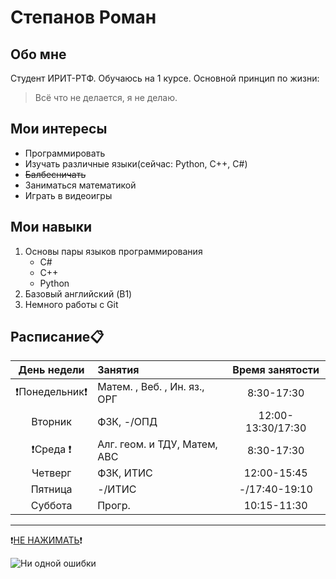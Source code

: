 # Степанов Роман

## Обо мне

Студент ИРИТ-РТФ. Обучаюсь на 1 курсе. 
Основной принцип по жизни:
>Всё что не делается, я не делаю.

## Мои интересы

* Программировать
* Изучать различные языки(сейчас: Python, C++, C#)
* ~~Балбесничать~~
* Заниматься математикой
* Играть в видеоигры

## Мои навыки

1. Основы пары языков программирования
    * C#
    * C++
    * Python
2. Базовый английский (B1)
3. Немного работы с Git

## Расписание📋

|День недели     | Занятия                    | Время занятости |
|:--------------:|:---------------------------|:---------------:|
|❗Понедельник❗|Матем. , Веб. , Ин. яз., ОРГ|8:30-17:30       |
|Вторник         |ФЗК, -/ОПД                  |12:00-13:30/17:30|
|❗Среда      ❗|Алг. геом. и ТДУ, Матем, АВС|8:30-17:30       |
|Четверг         |ФЗК, ИТИС                   |12:00-15:45      |
|Пятница         |-/ИТИС                      |-/17:40-19:10    |
|Суббота         |Прогр.                      |10:15-11:30      |

---
❗[НЕ НАЖИМАТЬ](https://www.youtube.com/watch?v=dQw4w9WgXcQ "ПОСЛЕДНЕЕ ПРЕДУПРЕЖДЕНИЕ")❗

![Ни одной ошибки](https://media1.tenor.com/m/k82hbdypwgUAAAAd/%D0%BF%D0%B0%D0%BF%D0%B8%D1%87-dota2.gif)
